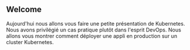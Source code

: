 ## Welcome

Aujourd'hui nous allons vous faire une petite présentation de Kubernetes. Nous avons privilégié un cas pratique plutôt dans l'esprit DevOps. Nous allons vous montrer comment déployer une appli en production sur un cluster Kubernetes.

